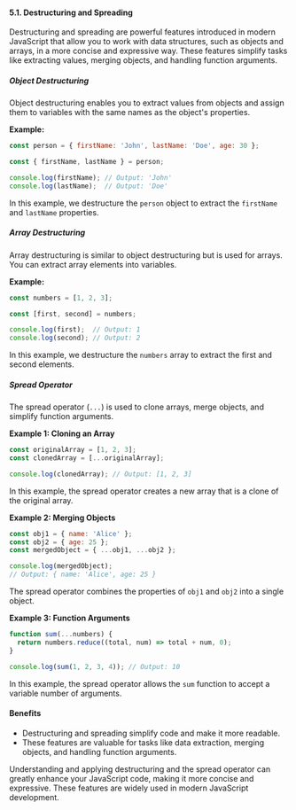 #### 5.1. Destructuring and Spreading

Destructuring and spreading are powerful features introduced in modern JavaScript that allow you to work with data structures, such as objects and arrays, in a more concise and expressive way. These features simplify tasks like extracting values, merging objects, and handling function arguments.

##### Object Destructuring

Object destructuring enables you to extract values from objects and assign them to variables with the same names as the object's properties.

**Example:**

```javascript
const person = { firstName: 'John', lastName: 'Doe', age: 30 };

const { firstName, lastName } = person;

console.log(firstName); // Output: 'John'
console.log(lastName);  // Output: 'Doe'
```

In this example, we destructure the `person` object to extract the `firstName` and `lastName` properties.

##### Array Destructuring

Array destructuring is similar to object destructuring but is used for arrays. You can extract array elements into variables.

**Example:**

```javascript
const numbers = [1, 2, 3];

const [first, second] = numbers;

console.log(first);  // Output: 1
console.log(second); // Output: 2
```

In this example, we destructure the `numbers` array to extract the first and second elements.

##### Spread Operator

The spread operator (`...`) is used to clone arrays, merge objects, and simplify function arguments.

**Example 1: Cloning an Array**

```javascript
const originalArray = [1, 2, 3];
const clonedArray = [...originalArray];

console.log(clonedArray); // Output: [1, 2, 3]
```

In this example, the spread operator creates a new array that is a clone of the original array.

**Example 2: Merging Objects**

```javascript
const obj1 = { name: 'Alice' };
const obj2 = { age: 25 };
const mergedObject = { ...obj1, ...obj2 };

console.log(mergedObject);
// Output: { name: 'Alice', age: 25 }
```

The spread operator combines the properties of `obj1` and `obj2` into a single object.

**Example 3: Function Arguments**

```javascript
function sum(...numbers) {
  return numbers.reduce((total, num) => total + num, 0);
}

console.log(sum(1, 2, 3, 4)); // Output: 10
```

In this example, the spread operator allows the `sum` function to accept a variable number of arguments.

#### Benefits

- Destructuring and spreading simplify code and make it more readable.
- These features are valuable for tasks like data extraction, merging objects, and handling function arguments.

Understanding and applying destructuring and the spread operator can greatly enhance your JavaScript code, making it more concise and expressive. These features are widely used in modern JavaScript development.
